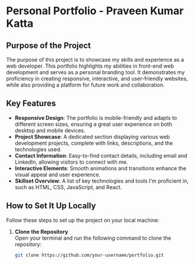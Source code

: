 # Personal Portfolio - Praveen Kumar Katta

## Purpose of the Project
The purpose of this project is to showcase my skills and experience as a web developer. This portfolio highlights my abilities in front-end web development and serves as a personal branding tool. It demonstrates my proficiency in creating responsive, interactive, and user-friendly websites, while also providing a platform for future work and collaboration.

## Key Features
- **Responsive Design**: The portfolio is mobile-friendly and adapts to different screen sizes, ensuring a great user experience on both desktop and mobile devices.
- **Project Showcase**: A dedicated section displaying various web development projects, complete with links, descriptions, and the technologies used.
- **Contact Information**: Easy-to-find contact details, including email and LinkedIn, allowing visitors to connect with me.
- **Interactive Elements**: Smooth animations and transitions enhance the visual appeal and user experience.
- **Skillset Overview**: A list of key technologies and tools I'm proficient in, such as HTML, CSS, JavaScript, and React.

## How to Set It Up Locally

Follow these steps to set up the project on your local machine:

1. **Clone the Repository**  
   Open your terminal and run the following command to clone the repository:
   ```bash
   git clone https://github.com/your-username/portfolio.git
